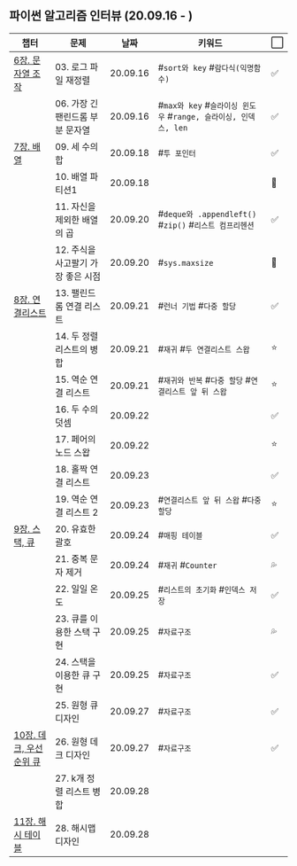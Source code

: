 ## 파이썬 알고리즘 인터뷰 (20.09.16 - )

| 챕터 | 문제 | 날짜 | 키워드 | ⬜ |
| --- | --- | --- | --- | --- |
| [6장. 문자열 조작](https://github.com/leecoleecolee/ProblemSolving/tree/gmoon/python_algorithm_interview/06_string) | 03. 로그 파일 재정렬 | 20.09.16 | #`sort와 key` #`람다식(익명함수)` | ✅ |
|   | 06. 가장 긴 팬린드롬 부분 문자열 | 20.09.16 | #`max와 key` #`슬라이싱 윈도우` #`range, 슬라이싱, 인덱스, len` | ✅ |
| [7장. 배열](https://github.com/leecoleecolee/ProblemSolving/tree/gmoon/python_algorithm_interview/07_array) | 09. 세 수의 합  | 20.09.18 | #`투 포인터` | ✅ |
|   | 10. 배열 파티션1 | 20.09.18 | | 💯 |
|   | 11. 자신을 제외한 배열의 곱 | 20.09.20 | #`deque와 .appendleft()` #`zip()` #`리스트 컴프리헨션` | ✅ |
|   | 12. 주식을 사고팔기 가장 좋은 시점 | 20.09.20 | #`sys.maxsize` | 💯 |
| [8장. 연결리스트](https://github.com/leecoleecolee/ProblemSolving/tree/gmoon/python_algorithm_interview/08_linked_list) | 13. 팰린드롬 연결 리스트 | 20.09.21 | #`런너 기법` #`다중 할당` | ✅ |
|   | 14. 두 정렬 리스트의 병합 | 20.09.21 | #`재귀` #`두 연결리스트 스왑` | ⭐ |
|   | 15. 역순 연결 리스트 | 20.09.21 | #`재귀와 반복` #`다중 할당` #`연결리스트 앞 뒤 스왑` | ⭐ |
|   | 16. 두 수의 덧셈 | 20.09.22 | |‍✅|
|   | 17. 페어의 노드 스왑 | 20.09.22 | | ⭐ |
|   | 18. 홀짝 연결 리스트 | 20.09.23 | | ✅ |
|   | 19. 역순 연결 리스트 2 | 20.09.23 | #`연결리스트 앞 뒤 스왑` #`다중할당` | ⭐ |
| [9장. 스택, 큐](https://github.com/leecoleecolee/ProblemSolving/tree/gmoon/python_algorithm_interview/09_stack_queue) | 20. 유효한 괄호 | 20.09.24 | #`매핑 테이블` | ✅ |
|   | 21. 중복 문자 제거 | 20.09.24 | #`재귀` #`Counter` | 💦 |
|   | 22. 일일 온도 | 20.09.25 | #`리스트의 초기화` #`인덱스 저장` | ✅ |
|   | 23. 큐를 이용한 스택 구현 | 20.09.25 | #`자료구조` | 💦 |
|   | 24. 스택을 이용한 큐 구현 | 20.09.25 | #`자료구조` | ✅ |
|   | 25. 원형 큐 디자인 | 20.09.27 | #`자료구조` | ✅ |
| [10장. 데크, 우선순위 큐](https://github.com/leecoleecolee/ProblemSolving/tree/gmoon/python_algorithm_interview/10_deque_priority_queue) | 26. 원형 데크 디자인 | 20.09.27 | #`자료구조` | ✅ |
|   | 27. k개 정렬 리스트 병합 | 20.09.28 | | |
| [11장. 해시 테이블](https://github.com/leecoleecolee/ProblemSolving/tree/gmoon/python_algorithm_interview/11_hash_table) | 28. 해시맵 디자인 | 20.09.28 | | |
